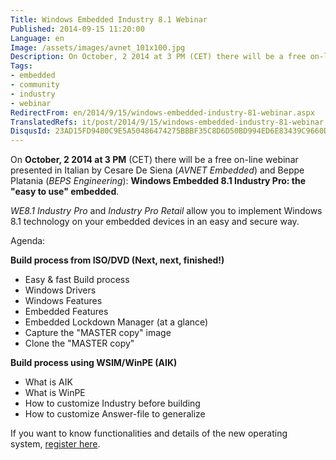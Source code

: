 ```yaml
---
Title: Windows Embedded Industry 8.1 Webinar
Published: 2014-09-15 11:20:00
Language: en
Image: /assets/images/avnet_101x100.jpg
Description: On October, 2 2014 at 3 PM (CET) there will be a free on-line webinar presented in Italian by Cesare De Siena ( AVNET Embedded ) and Beppe Platania ( BEPS Engineering ) Windows Embedded 8.1 Industry Pro the easy to use embedded . WE8.1 Industry Pro and Industry Pro Retail allow you to implement Windows 8.1 technology on your embedded devices in an easy and secure way. If you want to know functionalities and details of the new operating system, register here .
Tags:
- embedded
- community
- industry
- webinar
RedirectFrom: en/2014/9/15/windows-embedded-industry-81-webinar.aspx
TranslatedRefs: it/post/2014/9/15/windows-embedded-industry-81-webinar.md
DisqusId: 23AD15FD9480C9E5A50486474275BBBF35C8D6D50BD994ED6E83439C9660D329
---
```

On **October, 2 2014 at 3 PM** (CET) there will be a free on-line webinar presented in Italian by Cesare De Siena (*AVNET Embedded*) and Beppe Platania (*BEPS Engineering*): **Windows Embedded 8.1 Industry Pro: the "easy to use" embedded**.

*WE8.1 Industry Pro* and *Industry Pro Retail* allow you to implement Windows 8.1 technology on your embedded devices in an easy and secure way.

Agenda:

**Build process from ISO/DVD (Next, next, finished!)**

*   Easy & fast Build process
*   Windows Drivers
*   Windows Features
*   Embedded Features
*   Embedded Lockdown Manager (at a glance)
*   Capture the "MASTER copy" image
*   Clone the "MASTER copy"

**Build process using WSIM/WinPE (AIK)** 

*   What is AIK
*   What is WinPE
*   How to customize Industry before building
*   How to customize Answer-file to generalize

If you want to know functionalities and details of the new operating system, <a href="http://avnet.msgfocus.com/c/1E2qzPdeeE6xOhxrCnf">register here</a>.